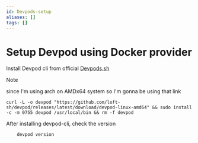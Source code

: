 ```yaml
---
id: Devpods-setup
aliases: []
tags: []
---
```

# Setup Devpod using Docker provider

Install Devpod cli from official [Devpods.sh](https://devpod.sh/docs/getting-started/install)

> [!Note]
> since I'm using arch on AMDx64 system so I'm gonna be using that link
    
```
curl -L -o devpod "https://github.com/loft-sh/devpod/releases/latest/download/devpod-linux-amd64" && sudo install -c -m 0755 devpod /usr/local/bin && rm -f devpod 
```

After installing devpod-cli, check the version
```
    devpod version
```

